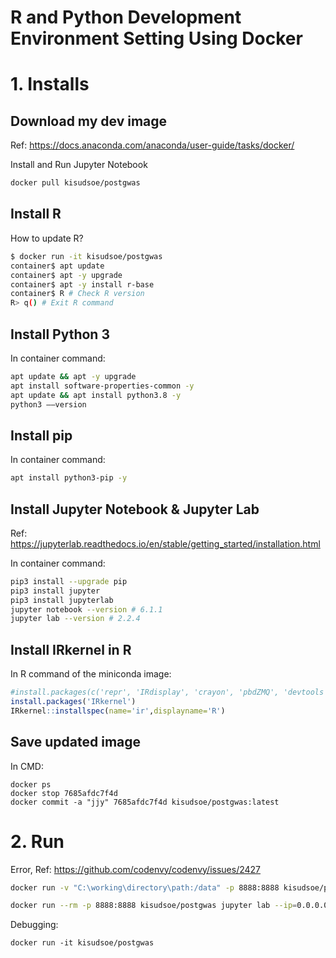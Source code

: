 # R and Python Development Environment Setting Using Docker



# 1. Installs

## Download my dev image

Ref: https://docs.anaconda.com/anaconda/user-guide/tasks/docker/

Install and Run Jupyter Notebook

```bash
docker pull kisudsoe/postgwas
```



## Install R

How to update R?

```bash
$ docker run -it kisudsoe/postgwas
container$ apt update
container$ apt -y upgrade
container$ apt -y install r-base
container$ R # Check R version
R> q() # Exit R command
```



## Install Python 3

In container command:

```bash
apt update && apt -y upgrade
apt install software-properties-common -y
apt update && apt install python3.8 -y
python3 ––version
```



## Install pip

In container command:

```bash
apt install python3-pip -y
```



## Install Jupyter Notebook & Jupyter Lab

Ref: https://jupyterlab.readthedocs.io/en/stable/getting_started/installation.html

In container command:

```bash
pip3 install --upgrade pip
pip3 install jupyter
pip3 install jupyterlab
jupyter notebook --version # 6.1.1
jupyter lab --version # 2.2.4
```



## Install IRkernel in R

In R command of the miniconda image:

```R
#install.packages(c('repr', 'IRdisplay', 'crayon', 'pbdZMQ', 'devtools','stringi','Rcpp'))
install.packages('IRkernel')
IRkernel::installspec(name='ir',displayname='R')
```



## Save updated image

In CMD:

```CMD
docker ps
docker stop 7685afdc7f4d
docker commit -a "jjy" 7685afdc7f4d kisudsoe/postgwas:latest
```





# 2. Run

Error, Ref: https://github.com/codenvy/codenvy/issues/2427

```bash
docker run -v "C:\working\directory\path:/data" -p 8888:8888 kisudsoe/postgwas jupyter lab --ip=0.0.0.0 --port=8888 --allow-root

docker run --rm -p 8888:8888 kisudsoe/postgwas jupyter lab --ip=0.0.0.0 --port=8888 --allow-root
```

Debugging:

```CMD
docker run -it kisudsoe/postgwas
```

